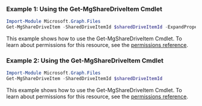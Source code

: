 ### Example 1: Using the Get-MgShareDriveItem Cmdlet
```powershell
Import-Module Microsoft.Graph.Files
Get-MgShareDriveItem -SharedDriveItemId $sharedDriveItemId -ExpandProperty "children" 
```
This example shows how to use the Get-MgShareDriveItem Cmdlet.
To learn about permissions for this resource, see the [permissions reference](/graph/permissions-reference).
### Example 2: Using the Get-MgShareDriveItem Cmdlet
```powershell
Import-Module Microsoft.Graph.Files
Get-MgShareDriveItem -SharedDriveItemId $sharedDriveItemId
```
This example shows how to use the Get-MgShareDriveItem Cmdlet.
To learn about permissions for this resource, see the [permissions reference](/graph/permissions-reference).
